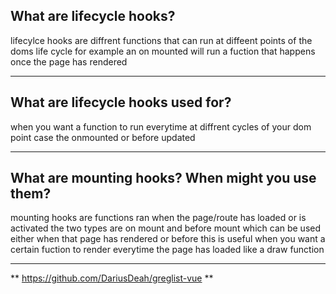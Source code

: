 ## What are lifecycle hooks?

lifecylce hooks are diffrent functions that can run at diffeent points of the doms life cycle for example an on mounted will run a fuction that happens once the page has rendered

---

## What are lifecycle hooks used for?

when you want a function to run everytime at diffrent cycles of your dom point case the onmounted or before updated

---

## What are mounting hooks? When might you use them?

mounting hooks are functions ran when the page/route has loaded or is activated the two types are on mount and before mount which can be used either when that page has rendered or before this is useful when you want a certain fuction to render everytime the page has loaded like a draw function

---
** https://github.com/DariusDeah/greglist-vue **